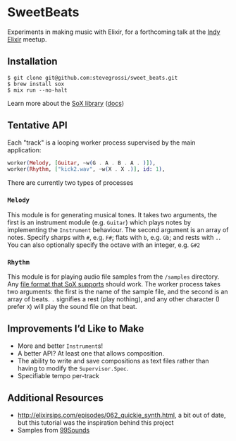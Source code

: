 # SweetBeats

Experiments in making music with Elixir, for a forthcoming talk at the [Indy Elixir](https://www.meetup.com/indyelixir/events/235620850/) meetup.

## Installation

```
$ git clone git@github.com:stevegrossi/sweet_beats.git
$ brew install sox
$ mix run --no-halt
```

Learn more about the [SoX library](http://sox.sourceforge.net/) ([docs](http://sox.sourceforge.net/sox.html))

## Tentative API

Each "track" is a looping worker process supervised by the main application:

```elixir
worker(Melody, [Guitar, ~w(G . A . B . A . )]),
worker(Rhythm, ["kick2.wav", ~w(X . X .)], id: 1),
```

There are currently two types of processes

### `Melody`

This module is for generating musical tones. It takes two arguments, the first is an instrument module (e.g. `Guitar`) which plays notes by implementing the `Instrument` behaviour. The second argument is an array of notes. Specify sharps with `#`, e.g. `F#`; flats with `b`, e.g. `Gb`; and rests with `.`. You can also optionally specify the octave with an integer, e.g. `G#2`

### `Rhythm`

This module is for playing audio file samples from the `/samples` directory. Any [file format that SoX supports](http://sox.sourceforge.net/AudioFormats-11.html) should work. The worker process takes two arguments: the first is the name of the sample file, and the second is an array of beats. `.` signifies a rest (play nothing), and any other character (I prefer `X`) will play the sound file on that beat.

## Improvements I’d Like to Make

- More and better `Instrument`s!
- A better API? At least one that allows composition.
- The ability to write and save compositions as text files rather than having to modify the `Supervisor.Spec`.
- Specifiable tempo per-track

## Additional Resources

- http://elixirsips.com/episodes/062_quickie_synth.html, a bit out of date, but this tutorial was the inspiration behind this project
- Samples from [99Sounds](http://99sounds.org/drum-samples/)
